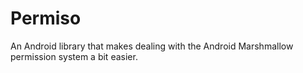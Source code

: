 # Permiso
An Android library that makes dealing with the Android Marshmallow permission system a bit easier.
